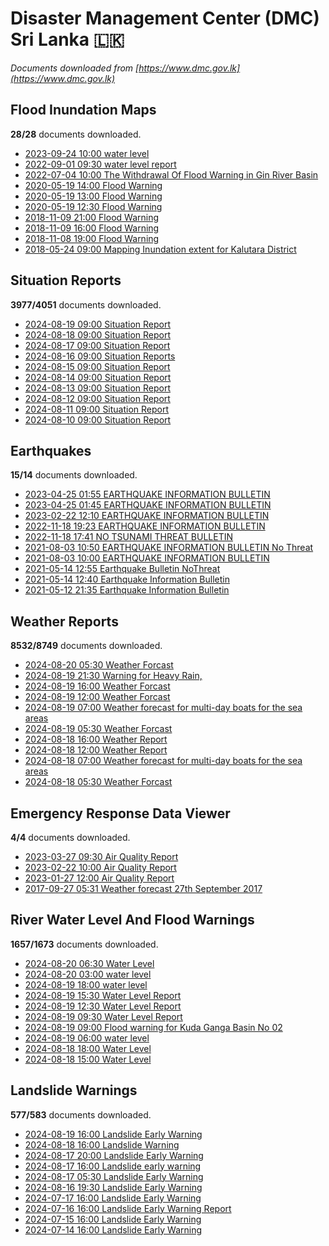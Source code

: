 # Disaster Management Center (DMC) Sri Lanka :sri_lanka:

*Documents downloaded from [https://www.dmc.gov.lk](https://www.dmc.gov.lk)*

## Flood Inundation Maps

**28/28** documents downloaded.

* [2023-09-24 10:00 water level](data/flood-inundation-maps/20230924.1000.water-level.pdf)
* [2022-09-01 09:30 water level report](data/flood-inundation-maps/20220901.0930.water-level-report.pdf)
* [2022-07-04 10:00 The Withdrawal Of Flood Warning in Gin River Basin](data/flood-inundation-maps/20220704.1000.the-withdrawal-of-flood-warning-in-gin-river-basin.pdf)
* [2020-05-19 14:00 Flood Warning](data/flood-inundation-maps/20200519.1400.flood-warning.pdf)
* [2020-05-19 13:00 Flood Warning](data/flood-inundation-maps/20200519.1300.flood-warning.pdf)
* [2020-05-19 12:30 Flood Warning](data/flood-inundation-maps/20200519.1230.flood-warning.pdf)
* [2018-11-09 21:00 Flood Warning](data/flood-inundation-maps/20181109.2100.flood-warning.PDF)
* [2018-11-09 16:00 Flood Warning](data/flood-inundation-maps/20181109.1600.flood-warning.PDF)
* [2018-11-08 19:00 Flood Warning](data/flood-inundation-maps/20181108.1900.flood-warning.PDF)
* [2018-05-24 09:00 Mapping Inundation extent for Kalutara District](data/flood-inundation-maps/20180524.0900.mapping-inundation-extent-for-kalutara-district.pdf)

## Situation Reports

**3977/4051** documents downloaded.

* [2024-08-19 09:00 Situation Report](data/situation-reports/20240819.0900.situation-report.pdf)
* [2024-08-18 09:00 Situation Report](data/situation-reports/20240818.0900.situation-report.pdf)
* [2024-08-17 09:00 Situation Report](data/situation-reports/20240817.0900.situation-report.pdf)
* [2024-08-16 09:00 Situation Reports](data/situation-reports/20240816.0900.situation-reports.pdf)
* [2024-08-15 09:00 Situation Report](data/situation-reports/20240815.0900.situation-report.pdf)
* [2024-08-14 09:00 Situation Report](data/situation-reports/20240814.0900.situation-report.pdf)
* [2024-08-13 09:00 Situation Report](data/situation-reports/20240813.0900.situation-report.pdf)
* [2024-08-12 09:00 Situation Report](data/situation-reports/20240812.0900.situation-report.pdf)
* [2024-08-11 09:00 Situation Report](data/situation-reports/20240811.0900.situation-report.pdf)
* [2024-08-10 09:00 Situation Report](data/situation-reports/20240810.0900.situation-report.pdf)

## Earthquakes

**15/14** documents downloaded.

* [2023-04-25 01:55 EARTHQUAKE INFORMATION BULLETIN](data/earthquakes/20230425.0155.earthquake-information-bulletin.pdf)
* [2023-04-25 01:45 EARTHQUAKE INFORMATION BULLETIN](data/earthquakes/20230425.0145.earthquake-information-bulletin.pdf)
* [2023-02-22 12:10 EARTHQUAKE INFORMATION BULLETIN](data/earthquakes/20230222.1210.earthquake-information-bulletin.pdf)
* [2022-11-18 19:23 EARTHQUAKE INFORMATION BULLETIN](data/earthquakes/20221118.1923.earthquake-information-bulletin.pdf)
* [2022-11-18 17:41 NO TSUNAMI THREAT BULLETIN](data/earthquakes/20221118.1741.no-tsunami-threat-bulletin.pdf)
* [2021-08-03 10:50 EARTHQUAKE INFORMATION BULLETIN No Threat](data/earthquakes/20210803.1050.earthquake-information-bulletin-no-threat.pdf)
* [2021-08-03 10:00 EARTHQUAKE INFORMATION BULLETIN](data/earthquakes/20210803.1000.earthquake-information-bulletin.pdf)
* [2021-05-14 12:55 Earthquake Bulletin NoThreat](data/earthquakes/20210514.1255.earthquake-bulletin-nothreat.pdf)
* [2021-05-14 12:40 Earthquake Information Bulletin](data/earthquakes/20210514.1240.earthquake-information-bulletin.pdf)
* [2021-05-12 21:35 Earthquake Information Bulletin](data/earthquakes/20210512.2135.earthquake-information-bulletin.pdf)

## Weather Reports

**8532/8749** documents downloaded.

* [2024-08-20 05:30 Weather Forcast](data/weather-reports/20240820.0530.weather-forcast.pdf)
* [2024-08-19 21:30 Warning for Heavy Rain,](data/weather-reports/20240819.2130.warning-for-heavy-rain.pdf)
* [2024-08-19 16:00 Weather Forcast](data/weather-reports/20240819.1600.weather-forcast.pdf)
* [2024-08-19 12:00 Weather Forcast](data/weather-reports/20240819.1200.weather-forcast.pdf)
* [2024-08-19 07:00 Weather forecast for multi-day boats for the sea areas](data/weather-reports/20240819.0700.weather-forecast-for-multiday-boats-for-the-sea-areas.pdf)
* [2024-08-19 05:30 Weather Forcast](data/weather-reports/20240819.0530.weather-forcast.pdf)
* [2024-08-18 16:00 Weather Report](data/weather-reports/20240818.1600.weather-report.pdf)
* [2024-08-18 12:00 Weather Report](data/weather-reports/20240818.1200.weather-report.pdf)
* [2024-08-18 07:00 Weather forecast for multi-day boats for the sea areas](data/weather-reports/20240818.0700.weather-forecast-for-multiday-boats-for-the-sea-areas.pdf)
* [2024-08-18 05:30 Weather Forcast](data/weather-reports/20240818.0530.weather-forcast.pdf)

## Emergency Response Data Viewer

**4/4** documents downloaded.

* [2023-03-27 09:30 Air Quality Report](data/emergency-response-data-viewer/20230327.0930.air-quality-report.pdf)
* [2023-02-22 10:00 Air Quality Report](data/emergency-response-data-viewer/20230222.1000.air-quality-report.pdf)
* [2023-01-27 12:00 Air Quality Report](data/emergency-response-data-viewer/20230127.1200.air-quality-report.pdf)
* [2017-09-27 05:31 Weather forecast 27th September 2017](data/emergency-response-data-viewer/20170927.0531.weather-forecast-27th-september-2017.pdf)

## River Water Level And Flood Warnings

**1657/1673** documents downloaded.

* [2024-08-20 06:30 Water Level](data/river-water-level-and-flood-warnings/20240820.0630.water-level.jpg)
* [2024-08-20 03:00 water level](data/river-water-level-and-flood-warnings/20240820.0300.water-level.jpg)
* [2024-08-19 18:00 water level](data/river-water-level-and-flood-warnings/20240819.1800.water-level.jpg)
* [2024-08-19 15:30 Water Level Report](data/river-water-level-and-flood-warnings/20240819.1530.water-level-report.jpg)
* [2024-08-19 12:30 Water Level Report](data/river-water-level-and-flood-warnings/20240819.1230.water-level-report.jpg)
* [2024-08-19 09:30 Water Level Report](data/river-water-level-and-flood-warnings/20240819.0930.water-level-report.jpg)
* [2024-08-19 09:00 Flood warning for Kuda Ganga Basin  No 02](data/river-water-level-and-flood-warnings/20240819.0900.flood-warning-for-kuda-ganga-basin-no-02.pdf)
* [2024-08-19 06:00 water level](data/river-water-level-and-flood-warnings/20240819.0600.water-level.jpg)
* [2024-08-18 18:00 Water Level](data/river-water-level-and-flood-warnings/20240818.1800.water-level.jpg)
* [2024-08-18 15:00 Water Level](data/river-water-level-and-flood-warnings/20240818.1500.water-level.jpg)

## Landslide Warnings

**577/583** documents downloaded.

* [2024-08-19 16:00 Landslide Early Warning](data/landslide-warnings/20240819.1600.landslide-early-warning.pdf)
* [2024-08-18 16:00 Landslide Warning](data/landslide-warnings/20240818.1600.landslide-warning.pdf)
* [2024-08-17 20:00 Landslide Early Warning](data/landslide-warnings/20240817.2000.landslide-early-warning.pdf)
* [2024-08-17 16:00 Landslide early warning](data/landslide-warnings/20240817.1600.landslide-early-warning.pdf)
* [2024-08-17 05:30 Landslide Early Warning](data/landslide-warnings/20240817.0530.landslide-early-warning.pdf)
* [2024-08-16 19:30 Landslide Early Warning](data/landslide-warnings/20240816.1930.landslide-early-warning.pdf)
* [2024-07-17 16:00 Landslide Early Warning](data/landslide-warnings/20240717.1600.landslide-early-warning.pdf)
* [2024-07-16 16:00 Landslide Early Warning Report](data/landslide-warnings/20240716.1600.landslide-early-warning-report.pdf)
* [2024-07-15 16:00 Landslide Early Warning](data/landslide-warnings/20240715.1600.landslide-early-warning.pdf)
* [2024-07-14 16:00 Landslide Early Warning](data/landslide-warnings/20240714.1600.landslide-early-warning.pdf)
